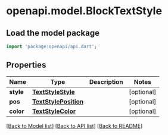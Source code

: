 # openapi.model.BlockTextStyle

## Load the model package
```dart
import 'package:openapi/api.dart';
```

## Properties
Name | Type | Description | Notes
------------ | ------------- | ------------- | -------------
**style** | [**TextStyleStyle**](TextStyleStyle.md) |  | [optional] 
**pos** | [**TextStylePosition**](TextStylePosition.md) |  | [optional] 
**color** | [**TextStyleColor**](TextStyleColor.md) |  | [optional] 

[[Back to Model list]](../README.md#documentation-for-models) [[Back to API list]](../README.md#documentation-for-api-endpoints) [[Back to README]](../README.md)


